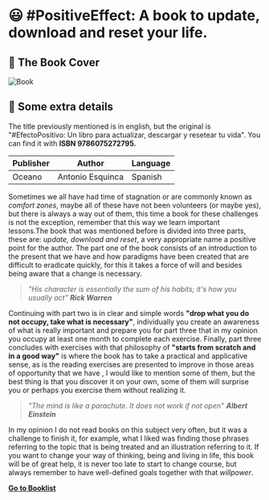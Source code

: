 # :smiley: #PositiveEffect: A book to update, download and reset your life.

## :paperclip: The Book Cover
![Book](https://laventanalibreria.com/27866/efecto-positivo.jpg)

## :pushpin: Some extra details
The title previously mentioned is in english, but the original is "#EfectoPositivo: Un libro para actualizar, descargar y resetear tu vida". You can find it with **ISBN 9786075272795.**

| Publisher | Author | Language
|--|--|--|
| Oceano | Antonio Esquinca | Spanish |

Sometimes we all have had time of stagnation or are commonly known as *comfort zones*, maybe all of these have not been volunteers (or maybe yes), but there is always a way out of them, this time a book for these challenges is not the exception, remember that this way we learn important lessons.The book that was mentioned before is divided into three parts, these are: *update, download and reset*, a very appropriate name a positive point for the author. The part one of the book consists of an introduction to the present that we have and how paradigms have been created that are difficult to eradicate quickly, for this it takes a force of will and besides being aware that a change is necessary.

> *"His character is essentially the sum of his habits; it's how you usually act" **Rick Warren***

Continuing with part two is in clear and simple words **"drop what you do not occupy, take what is necessary"**, individually you create an awareness of what is really important and prepare you for part three that in my opinion you occupy at least one month to complete each exercise. Finally, part three concludes with exercises with that philosophy of **"starts from scratch and in a good way"** is where the book has to take a practical and applicative sense, as is the reading exercises are presented to improve in those areas of opportunity that we have , I would like to mention some of them, but the best thing is that you discover it on your own, some of them will surprise you or perhaps you exercise them without realizing it.

> *"The mind is like a parachute. It does not work if not open" **Albert Einstein***

In my opinion I do not read books on this subject very often, but it was a challenge to finish it, for example, what I liked was finding those phrases referring to the topic that is being treated and an illustration referring to it. If you want to change your way of thinking, being and living in life, this book will be of great help, it is never too late to start to change course, but always remember to have well-defined goals together with that *willpower*.

[**Go to Booklist**](https://github.com/dev-oswld/Reviews-about-interesting-books/blob/master/README.md)
